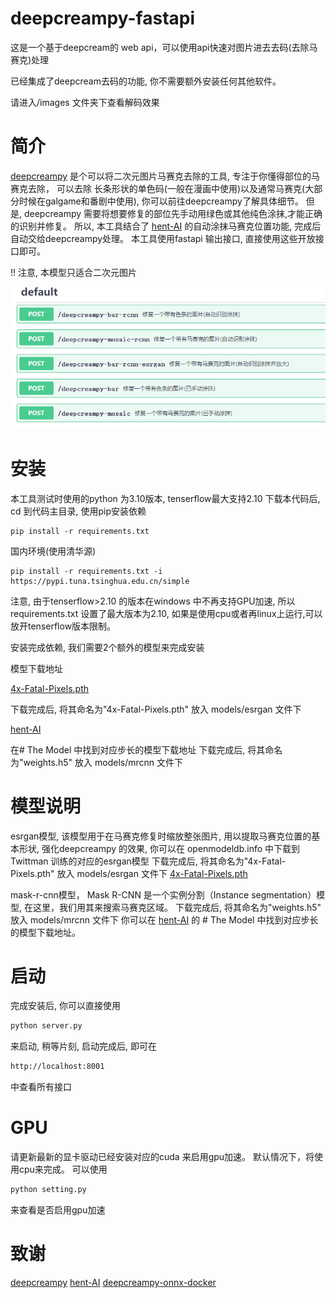 # deepcreampy-fastapi
这是一个基于deepcream的 web api，可以使用api快速对图片进去去码(去除马赛克)处理 

已经集成了deepcream去码的功能, 你不需要额外安装任何其他软件。

请进入/images 文件夹下查看解码效果

# 简介
<a target="_blank"  href="https://github.com/cookieY/DeepCreamPy">deepcreampy</a> 是个可以将二次元图片马赛克去除的工具, 专注于你懂得部位的马赛克去除， 可以去除 长条形状的单色码(一般在漫画中使用)以及通常马赛克(大部分时候在galgame和番剧中使用), 你可以前往deepcreampy了解具体细节。 
但是, deepcreampy 需要将想要修复的部位先手动用绿色或其他纯色涂抹,才能正确的识别并修复。 所以, 本工具结合了 <a href="https://github.com/natethegreate/hent-AI">hent-AI</a> 的自动涂抹马赛克位置功能, 完成后自动交给deepcreampy处理。
本工具使用fastapi 输出接口, 直接使用这些开放接口即可。

!! 注意, 本模型只适合二次元图片

![api 接口](https://raw.githubusercontent.com/fajlkdsjfajdf/deepcreampy-fastapi/main/images/api.png)


# 安装
本工具测试时使用的python 为3.10版本, tenserflow最大支持2.10
下载本代码后, cd 到代码主目录, 使用pip安装依赖

```pip copy
pip install -r requirements.txt
```
国内环境(使用清华源)
```pip copy
pip install -r requirements.txt -i https://pypi.tuna.tsinghua.edu.cn/simple
```
注意, 由于tenserflow>2.10 的版本在windows 中不再支持GPU加速, 所以requirements.txt 设置了最大版本为2.10, 如果是使用cpu或者再linux上运行,可以放开tenserflow版本限制。

安装完成依赖, 我们需要2个额外的模型来完成安装

模型下载地址

<a href="https://openmodeldb.info/models/4x-Fatal-Pixels">4x-Fatal-Pixels.pth</a>

下载完成后, 将其命名为"4x-Fatal-Pixels.pth" 放入 models/esrgan 文件下

<a href="https://github.com/natethegreate/hent-AI">hent-AI</a>

在# The Model 中找到对应步长的模型下载地址
下载完成后, 将其命名为"weights.h5" 放入 models/mrcnn 文件下

# 模型说明
esrgan模型, 该模型用于在马赛克修复时缩放整张图片, 用以提取马赛克位置的基本形状, 强化deepcreampy 的效果, 你可以在 openmodeldb.info 中下载到 Twittman 训练的对应的esrgan模型
下载完成后, 将其命名为"4x-Fatal-Pixels.pth" 放入 models/esrgan 文件下
<a href="https://openmodeldb.info/models/4x-Fatal-Pixels">4x-Fatal-Pixels.pth</a>

mask-r-cnn模型， Mask R-CNN 是一个实例分割（Instance segmentation）模型, 在这里，我们用其来搜索马赛克区域。
下载完成后, 将其命名为"weights.h5" 放入 models/mrcnn 文件下
你可以在 <a href="https://github.com/natethegreate/hent-AI">hent-AI</a> 的 # The Model 中找到对应步长的模型下载地址。

# 启动
完成安装后, 你可以直接使用 
```python copy
python server.py
```
来启动, 稍等片刻, 启动完成后, 即可在 
```html copy
http://localhost:8001
```
中查看所有接口

# GPU
请更新最新的显卡驱动已经安装对应的cuda 来启用gpu加速。 默认情况下，将使用cpu来完成。 可以使用
```python copy
python setting.py
```
来查看是否启用gpu加速

# 致谢
<a target="_blank"  href="https://github.com/cookieY/DeepCreamPy">deepcreampy</a>
<a target="_blank"  href="https://github.com/natethegreate/hent-AI">hent-AI</a>
<a target="_blank"  href="https://github.com/nanoskript/deepcreampy-onnx-docker">deepcreampy-onnx-docker</a>

